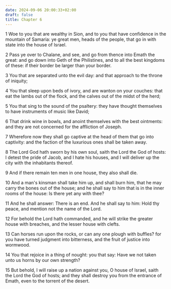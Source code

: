 ```yaml
---
date: 2024-09-06 20:00:33+02:00
draft: false
title: Chapter 6
---
```




1 Woe to you that are wealthy in Sion, and to you that have confidence in the mountain of Samaria: ye great men, heads of the people, that go in with state into the house of Israel.

2 Pass ye over to Chalane, and see, and go from thence into Emath the great: and go down into Geth of the Philistines, and to all the best kingdoms of these: if their border be larger than your border.

3 You that are separated unto the evil day: and that approach to the throne of iniquity;

4 You that sleep upon beds of ivory, and are wanton on your couches: that eat the lambs out of the flock, and the calves out of the midst of the herd;

5 You that sing to the sound of the psaltery: they have thought themselves to have instruments of music like David;

6 That drink wine in bowls, and anoint themselves with the best ointments: and they are not concerned for the affliction of Joseph.

7 Wherefore now they shall go captive at the head of them that go into captivity: and the faction of the luxurious ones shall be taken away.

8 The Lord God hath sworn by his own soul, saith the Lord the God of hosts: I detest the pride of Jacob, and I hate his houses, and I will deliver up the city with the inhabitants thereof.

9 And if there remain ten men in one house, they also shall die.

10 And a man's kinsman shall take him up, and shall burn him, that he may carry the bones out of the house; and he shall say to him that is in the inner rooms of the house: Is there yet any with thee?

11 And he shall answer: There is an end. And he shall say to him: Hold thy peace, and mention not the name of the Lord.

12 For behold the Lord hath commanded, and he will strike the greater house with breaches, and the lesser house with clefts.

13 Can horses run upon the rocks, or can any one plough with buffles? for you have turned judgment into bitterness, and the fruit of justice into wormwood.

14 You that rejoice in a thing of nought: you that say: Have we not taken unto us horns by our own strength?

15 But behold, I will raise up a nation against you, O house of Israel, saith the Lord the God of hosts; and they shall destroy you from the entrance of Emath, even to the torrent of the desert.

